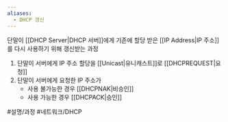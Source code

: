 ```yaml
---
aliases:
  - DHCP 갱신
---
```

단말이 [[DHCP Server|DHCP 서버]]에게 기존에 할당 받은 [[IP Address|IP 주소]]를 다시 사용하기 위해 갱신받는 과정
1. 단말이 서버에게 IP 주소 할당을 [[Unicast|유니캐스트]]로 [[DHCPREQUEST|요청]]
2. 단말이 서버에게 요청한 IP 주소가
	- 사용 불가능한 경우 [[DHCPNAK|비승인]]
	- 사용 가능한 경우 [[DHCPACK|승인]]

#설명/과정 #네트워크/DHCP 